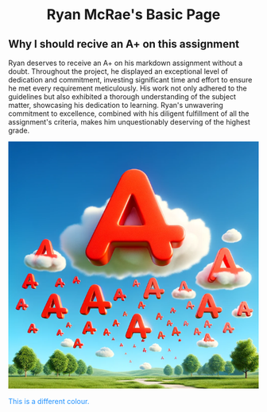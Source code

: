 <!DOCTYPE html>
<html>
<body>
<h1 align=center>Ryan McRae's Basic Page</h1>

## Why I should recive an A+ on this assignment ##

Ryan deserves to receive an A+ on his markdown assignment without a doubt. Throughout the project, he displayed an exceptional level of dedication and commitment, investing significant time and effort to ensure he met every requirement meticulously. His work not only adhered to the guidelines but also exhibited a thorough understanding of the subject matter, showcasing his dedication to learning. Ryan's unwavering commitment to excellence, combined with his diligent fulfillment of all the assignment's criteria, makes him unquestionably deserving of the highest grade.

![alt text](Capture.PNG "photo")

<p style="color:DodgerBlue;">This is a different colour.</p>







